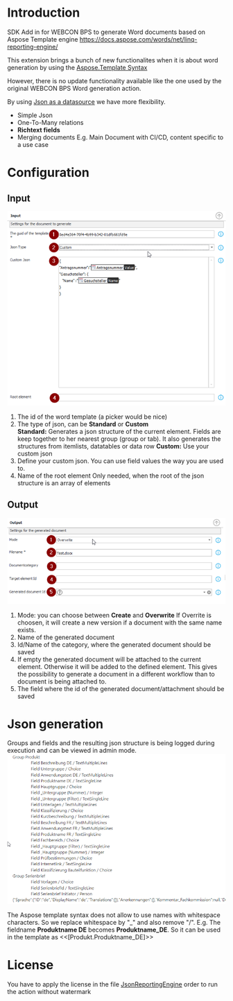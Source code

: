 # Introduction 
SDK Add in for WEBCON BPS to generate Word documents based on Aspose Template engine
https://docs.aspose.com/words/net/linq-reporting-engine/

This extension brings a bunch of new functionalites when it is about word generation by using the [Aspose.Template Syntax](https://docs.aspose.com/words/net/template-syntax/)  

However, there is no update functionality available like the one used by the original WEBCON BPS Word generation action.

By using [Json as a datasource](https://docs.aspose.com/words/net/accessing-json-data/) we have more flexibility. 
- Simple Json
- One-To-Many relations
- **Richtext fields**
- Merging documents
  E.g. Main Document with CI/CD, content specific to a use case  

# Configuration

## Input
![Configuration](./docs/configuration-input.png)

1. The id of the word template (a picker would be nice)
2. The type of json, can be **Standard** or **Custom**			
   **Standard:**
   Generates a json structure of the current element. Fields are keep together to her nearest group (group or tab). 
   It also generates the structures from itemlists, datatables or data row
   **Custom:**
   Use your custom json
3. Define your custom json. You can use field values the way you are used to.
4. Name of the root element
  Only needed, when the root of the json structure is an array of elements


## Output
![Configuration](./docs/configuration.png)

1. Mode: you can choose between **Create** and **Overwrite**
   If Overrite is choosen, it will create a new version if a document with the same name exists.
2. Name of the generated document
3. Id/Name of the category, where the generated document should be saved
4. If empty the generated document will be attached to the current element. Otherwise it will be added to the defined element. 
   This gives the possibility to generate a document in a different workflow than to document is being attached to.
5. The field where the id of the generated document/attachment should be saved

# Json generation

Groups and fields and the resulting json structure is being logged during execution and can be viewed in admin mode.
![Grouping](./docs/field-grouping.png)

The Aspose template syntax does not allow to use names with whitespace characters. So we replace whitespace by "_" and also remove "/".
E.g.
The fieldname **Produktname DE** becomes **Produktname_DE**. 
So it can be used in the template as <<[Produkt.Produktname_DE]>>

# License

You have to apply the license in the file [JsonReportingEngine](.\Nx.Aspose.Webcon\Core\JsonReportingEngine.cs)  order to run the action without watermark




